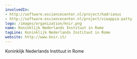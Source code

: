 ```yaml
---
involvedIn:
- http://software.esciencecenter.nl/project/hadrianus
- http://software.esciencecenter.nl/project/viaappia-patty
logo: /images/organization/knir.png
name: Koninklijk Nederlands Instituut in Rome
tagLine: Koninklijk Nederlands Instituut in Rome
website: http://www.knir.it/
---
```

Koninklijk Nederlands Instituut in Rome
